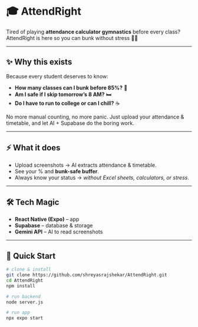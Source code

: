 # 🎓 AttendRight  

Tired of playing **attendance calculator gymnastics** before every class?  
AttendRight is here so you can bunk without stress 🚪💨  

---

## ✨ Why this exists
Because every student deserves to know:
- **How many classes can I bunk before 85%?** 🤔  
- **Am I safe if I skip tomorrow’s 8 AM?** 🛏️  
- **Do I have to run to college or can I chill?** ☕  

No more manual counting, no more panic. Just upload your attendance & timetable, and let AI + Supabase do the boring work.

---

## ⚡ What it does
- Upload screenshots → AI extracts attendance & timetable.  
- See your % and **bunk-safe buffer**.  
- Always know your status → *without Excel sheets, calculators, or stress*.  

---

## 🛠️ Tech Magic
- **React Native (Expo)** – app  
- **Supabase** – database & storage  
- **Gemini API** – AI to read screenshots  

---

## 🚀 Quick Start
```bash
# clone & install
git clone https://github.com/shreyasrajshekar/AttendRight.git
cd AttendRight
npm install

# run backend
node server.js

# run app
npx expo start

